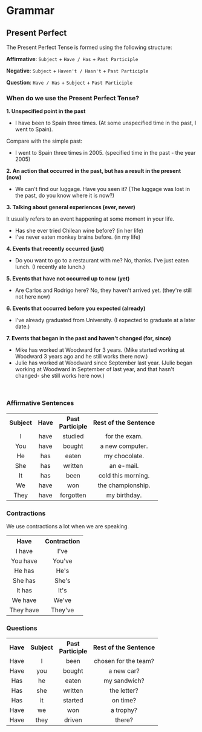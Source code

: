 # Grammar

## Present Perfect

The Present Perfect Tense is formed using the following structure:

**Affirmative**: `Subject` + `Have / Has` + `Past Participle`

**Negative**: `Subject` + `Haven't / Hasn't` + `Past Participle`

**Question**: `Have / Has` + `Subject` + `Past Participle`

### When do we use the Present Perfect Tense?

**1. Unspecified point in the past**

* I have been to Spain three times.
(At some unspecified time in the past, I went to Spain).

Compare with the simple past:

* I went to Spain three times in 2005.
(specified time in the past - the year 2005)

**2. An action that occurred in the past, but has a result in the present (now)**

* We can't find our luggage. Have you seen it?
(The luggage was lost in the past, do you know where it is now?)

**3. Talking about general experiences (ever, never)**

It usually refers to an event happening at some moment in your life.

* Has she ever tried Chilean wine before? (in her life)
* I've never eaten monkey brains before. (in my life)

**4. Events that recently occurred (just)**

* Do you want to go to a restaurant with me?
No, thanks. I've just eaten lunch. (I recently ate lunch.)

**5. Events that have not occurred up to now (yet)**

* Are Carlos and Rodrigo here? No, they haven't arrived yet. (they're still not here now)

**6. Events that occurred before you expected (already)**

* I've already graduated from University. (I expected to graduate at a later date.)

**7. Events that began in the past and haven't changed (for, since)**

* Mike has worked at Woodward for 3 years.
(Mike started working at Woodward 3 years ago and he still works there now.)
* Julie has worked at Woodward since September last year.
(Julie began working at Woodward in September of last year, and that hasn't changed- she still works here now.)

<br/>

### Affirmative Sentences

<table>
    <tbody>
        <tr>
            <th>Subject</th>
            <th>Have</th>
            <th>Past<br/>Participle</th>
            <th>Rest of the Sentence</th>
        </tr>
        <tr>
            <td><center>I</td>
            <td><center>have</td>
            <td><center>studied</td>
            <td><center>for the exam.</td>
        </tr>
        <tr>
            <td><center>You</td>
            <td><center>have</td>
            <td><center>bought</td>
            <td><center>a new computer.</td>
        </tr>
        <tr>
            <td><center>He</td>
            <td><center>has</td>
            <td><center>eaten</td>
            <td><center>my chocolate.</td>
        </tr>
        <tr>
            <td><center>She</td>
            <td><center>has</td>
            <td><center>written</td>
            <td><center>an e-mail.</td>
        </tr>
        <tr>
            <td><center>It</td>
            <td><center>has</td>
            <td><center>been</td>
            <td><center>cold this morning.</td>
        </tr>
        <tr>
            <td><center>We</td>
            <td><center>have</td>
            <td><center>won</td>
            <td><center>the championship.</td>
        </tr>
        <tr>
            <td><center>They</td>
            <td><center>have</td>
            <td><center>forgotten</td>
            <td><center>my birthday.</td>
        </tr>
    </tbody>
</table>

### Contractions

We use contractions a lot when we are speaking.

<table>
    <tbody>
        <tr>
            <th>Have</th>
            <th>Contraction</th>
        </tr>
        <tr>
            <td><center>I have</td>
            <td><center>I've</td>
        </tr>
        <tr>
            <td><center>You have</td>
            <td><center>You've</td>
        </tr>
        <tr>
            <td><center>He has</td>
            <td><center>He's</td>
        </tr>
        <tr>
            <td><center>She has</td>
            <td><center>She's</td>
        </tr>
        <tr>
            <td><center>It has</td>
            <td><center>It's</td>
        </tr>
        <tr>
            <td><center>We have</td>
            <td><center>We've</td>
        </tr>
        <tr>
            <td><center>They have</td>
            <td><center>They've</td>
        </tr>
    </tbody>
</table>

### Questions

<table>
    <tbody>
        <tr>
            <th>Have</th>
            <th>Subject</th>
            <th>Past<br/>Participle</th>
            <th>Rest of the Sentence</th>
        </tr>
        <tr>
            <td><center>Have</td>
            <td><center>I</td>
            <td><center>been</td>
            <td><center>chosen for the team?</td>
        </tr>
        <tr>
            <td><center>Have</td>
            <td><center>you</td>
            <td><center>bought</td>
            <td><center>a new car?</td>
        </tr>
        <tr>
            <td><center>Has</td>
            <td><center>he</td>
            <td><center>eaten</td>
            <td><center>my sandwich?</td>
        </tr>
        <tr>
            <td><center>Has</td>
            <td><center>she</td>
            <td><center>written</td>
            <td><center>the letter?</td>
        </tr>
        <tr>
            <td><center>Has</td>
            <td><center>it</td>
            <td><center>started</td>
            <td><center>on time?</td>
        </tr>
        <tr>
            <td><center>Have</td>
            <td><center>we</td>
            <td><center>won</td>
            <td><center>a trophy?</td>
        </tr>
        <tr>
            <td><center>Have</td>
            <td><center>they</td>
            <td><center>driven</td>
            <td><center>there?</td>
        </tr>
    </tbody>
</table>